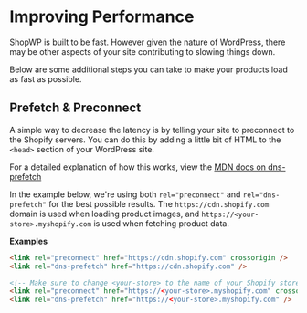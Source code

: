# Improving Performance

ShopWP is built to be fast. However given the nature of WordPress, there may be other aspects of your site contributing to slowing things down.

Below are some additional steps you can take to make your products load as fast as possible.

## Prefetch & Preconnect

A simple way to decrease the latency is by telling your site to preconnect to the Shopify servers. You can do this by adding a little bit of HTML to the `<head>` section of your WordPress site.

For a detailed explanation of how this works, view the [MDN docs on dns-prefetch](https://developer.mozilla.org/en-US/docs/Web/Performance/dns-prefetch)

In the example below, we're using both `rel="preconnect"` and `rel="dns-prefetch"` for the best possible results. The `https://cdn.shopify.com` domain is used when loading product images, and `https://<your-store>.myshopify.com` is used when fetching product data.

**Examples**

```html
<link rel="preconnect" href="https://cdn.shopify.com" crossorigin />
<link rel="dns-prefetch" href="https://cdn.shopify.com" />

<!-- Make sure to change <your-store> to the name of your Shopify store -->
<link rel="preconnect" href="https://<your-store>.myshopify.com" crossorigin />
<link rel="dns-prefetch" href="https://<your-store>.myshopify.com" />
```
